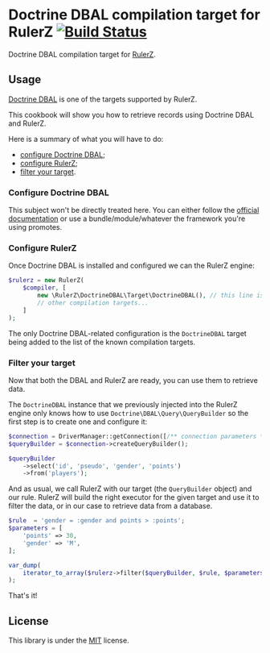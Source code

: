 # Doctrine DBAL compilation target for RulerZ [![Build Status](https://travis-ci.org/rulerz-php/pomm.svg?branch=master)](https://travis-ci.org/rulerz-php/doctrine-dbal)

Doctrine DBAL compilation target for [RulerZ](https://github.com/K-Phoen/rulerz).

Usage
-----

[Doctrine DBAL](https://www.doctrine-project.org/projects/dbal.html) is one of the targets supported by RulerZ.

This cookbook will show you how to retrieve records using Doctrine DBAL and RulerZ.

Here is a summary of what you will have to do:

 * [configure Doctrine DBAL](#configure-doctrine-dbal);
 * [configure RulerZ](#configure-rulerz);
 * [filter your target](#filter-your-target).

### Configure Doctrine DBAL

This subject won't be directly treated here. You can either follow the [official
documentation](https://www.doctrine-project.org/projects/doctrine-dbal/en/2.8/index.html) or use a
bundle/module/whatever the framework you're using promotes.

### Configure RulerZ

Once Doctrine DBAL is installed and configured we can the RulerZ engine:

```php
$rulerz = new RulerZ(
    $compiler, [
        new \RulerZ\DoctrineDBAL\Target\DoctrineDBAL(), // this line is Doctrine DBAL-specific
        // other compilation targets...
    ]
);
```

The only Doctrine DBAL-related configuration is the `DoctrineDBAL` target being added to the list
of the known compilation targets.

### Filter your target

Now that both the DBAL and RulerZ are ready, you can use them to retrieve data.

The `DoctrineDBAL` instance that we previously injected into the RulerZ engine
only knows how to use `Doctrine\DBAL\Query\QueryBuilder` so the first step
is to create one and configure it:

```php
$connection = DriverManager::getConnection([/** connection parameters */]);
$queryBuilder = $connection->createQueryBuilder();

$queryBuilder
    ->select('id', 'pseudo', 'gender', 'points')
    ->from('players');
```

And as usual, we call RulerZ with our target (the `QueryBuilder` object) and our rule.
RulerZ will build the right executor for the given target and use it to filter
the data, or in our case to retrieve data from a database.

```php
$rule  = 'gender = :gender and points > :points';
$parameters = [
    'points' => 30,
    'gender' => 'M',
];

var_dump(
    iterator_to_array($rulerz->filter($queryBuilder, $rule, $parameters))
);
```

That's it!

License
-------

This library is under the [MIT](LICENSE) license.
